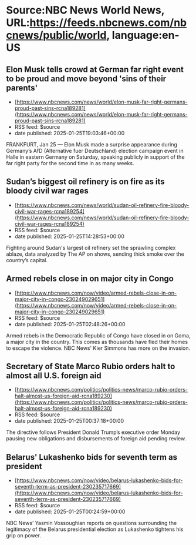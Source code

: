 # Source:NBC News World News, URL:https://feeds.nbcnews.com/nbcnews/public/world, language:en-US

## Elon Musk tells crowd at German far right event to be proud and move beyond 'sins of their parents'
 - [https://www.nbcnews.com/news/world/elon-musk-far-right-germans-proud-past-sins-rcna189281](https://www.nbcnews.com/news/world/elon-musk-far-right-germans-proud-past-sins-rcna189281)
 - RSS feed: $source
 - date published: 2025-01-25T19:03:46+00:00

FRANKFURT, Jan 25 — Elon Musk made a surprise appearance during Germany’s AfD (Alternative fuer Deutschland) election campaign event in Halle in eastern Germany on Saturday, speaking publicly in support of the far right party for the second time in as many weeks.

## Sudan’s biggest oil refinery is on fire as its bloody civil war rages
 - [https://www.nbcnews.com/news/world/sudan-oil-refinery-fire-bloody-civil-war-rages-rcna189254](https://www.nbcnews.com/news/world/sudan-oil-refinery-fire-bloody-civil-war-rages-rcna189254)
 - RSS feed: $source
 - date published: 2025-01-25T14:28:53+00:00

Fighting around Sudan's largest oil refinery set the sprawling complex ablaze, data analyzed by The AP on shows, sending thick smoke over the country’s capital.

## Armed rebels close in on major city in Congo
 - [https://www.nbcnews.com/now/video/armed-rebels-close-in-on-major-city-in-congo-230249029651](https://www.nbcnews.com/now/video/armed-rebels-close-in-on-major-city-in-congo-230249029651)
 - RSS feed: $source
 - date published: 2025-01-25T02:48:26+00:00

Armed rebels in the Democratic Republic of Congo have closed in on Goma, a major city in the country. This comes as thousands have fled their homes to escape the violence. NBC News' Kier Simmons has more on the invasion.

## Secretary of State Marco Rubio orders halt to almost all U.S. foreign aid
 - [https://www.nbcnews.com/politics/politics-news/marco-rubio-orders-halt-almost-us-foreign-aid-rcna189230](https://www.nbcnews.com/politics/politics-news/marco-rubio-orders-halt-almost-us-foreign-aid-rcna189230)
 - RSS feed: $source
 - date published: 2025-01-25T00:37:18+00:00

The directive follows President Donald Trump’s executive order Monday pausing new obligations and disbursements of foreign aid pending review.

## Belarus' Lukashenko bids for seventh term as president
 - [https://www.nbcnews.com/now/video/belarus-lukashenko-bids-for-seventh-term-as-president-230235717669](https://www.nbcnews.com/now/video/belarus-lukashenko-bids-for-seventh-term-as-president-230235717669)
 - RSS feed: $source
 - date published: 2025-01-25T00:24:59+00:00

NBC News’ Yasmin Vossoughian reports on questions surrounding the legitimacy of the Belarus presidential election as Lukashenko tightens his grip on power.

